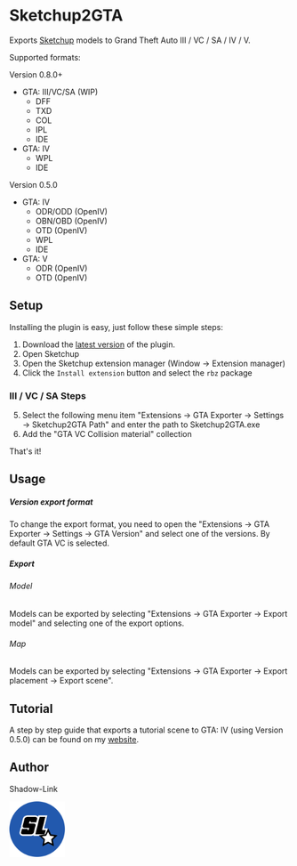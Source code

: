 # Sketchup2GTA

Exports [Sketchup](https://www.sketchup.com/download) models to Grand Theft Auto III / VC / SA / IV / V.

Supported formats:

Version 0.8.0+
- GTA: III/VC/SA (WIP)
  - DFF
  - TXD
  - COL
  - IPL
  - IDE
- GTA: IV
  - WPL
  - IDE

Version 0.5.0
- GTA: IV
  - ODR/ODD (OpenIV)
  - OBN/OBD (OpenIV)
  - OTD (OpenIV)
  - WPL
  - IDE
- GTA: V
  - ODR (OpenIV)
  - OTD (OpenIV)

## Setup

Installing the plugin is easy, just follow these simple steps:
1. Download the [latest version](https://github.com/ShadwLink/Sketchup2GTA/releases) of the plugin.
2. Open Sketchup
3. Open the Sketchup extension manager (Window -> Extension manager)
4. Click the `Install extension` button and select the `rbz` package

### III / VC / SA Steps
5. Select the following menu item "Extensions -> GTA Exporter -> Settings -> Sketchup2GTA Path" and enter the path to Sketchup2GTA.exe
6. Add the "GTA VC Collision material" collection

That's it!

## Usage
##### Version export format
To change the export format, you need to open the "Extensions -> GTA Exporter -> Settings -> GTA Version" and select one of the versions. By default GTA VC is selected.

##### Export
###### Model
Models can be exported by selecting "Extensions -> GTA Exporter -> Export model" and selecting one of the export options.

###### Map
Models can be exported by selecting "Extensions -> GTA Exporter -> Export placement -> Export scene".

## Tutorial
A step by step guide that exports a tutorial scene to GTA: IV (using Version 0.5.0) can be found on my [website](https://shadow-link.nl/tools/sketchup2gta).

## Author
Shadow-Link

<img src="sl_logo_round.png" width="100" height="100">
